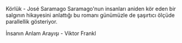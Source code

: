 Körlük - José Saramago
Saramago'nun insanları aniden kör eden bir salgının hikayesini anlattığı bu romanı günümüzle de şaşırtıcı ölçüde parallellik gösteriyor.

İnsanın Anlam Arayışı - Viktor Frankl
